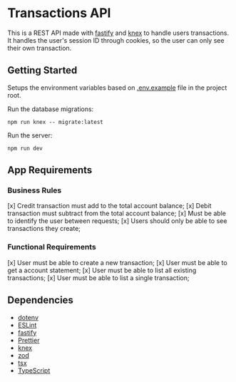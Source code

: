 # Transactions API

This is a REST API made with [fastify](https://fastify.dev/) and [knex](https://knexjs.org/) to handle users transactions. It handles the user's session ID through cookies, so the user can only see their own transaction.

## Getting Started

Setups the environment variables based on [.env.example](.env.example) file in the project root.

Run the database migrations:

```shell
npm run knex -- migrate:latest
```

Run the server:

```shell
npm run dev
```

## App Requirements

### Business Rules

[x] Credit transaction must add to the total account balance;
[x] Debit transaction must subtract from the total account balance;
[x] Must be able to identify the user between requests;
[x] Users should only be able to see transactions they create;

### Functional Requirements

[x] User must be able to create a new transaction;
[x] User must be able to get a account statement;
[x] User must be able to list all existing transactions;
[x] User must be able to list a single transaction;

## Dependencies

- [dotenv](https://dotenv.org/)
- [ESLint](https://eslint.org/)
- [fastify](https://fastify.dev/)
- [Prettier](https://prettier.io/)
- [knex](https://knexjs.org/)
- [zod](https://zod.dev/)
- [tsx](https://github.com/privatenumber/tsx)
- [TypeScript](https://typescriptlang.org)
